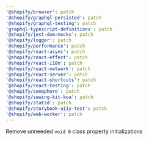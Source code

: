 ```yaml
---
'@shopify/browser': patch
'@shopify/graphql-persisted': patch
'@shopify/graphql-testing': patch
'graphql-typescript-definitions': patch
'@shopify/jest-dom-mocks': patch
'@shopify/logger': patch
'@shopify/performance': patch
'@shopify/react-async': patch
'@shopify/react-effect': patch
'@shopify/react-i18n': patch
'@shopify/react-network': patch
'@shopify/react-server': patch
'@shopify/react-shortcuts': patch
'@shopify/react-testing': patch
'@shopify/semaphore': patch
'@shopify/sewing-kit-koa': patch
'@shopify/statsd': patch
'@shopify/storybook-a11y-test': patch
'@shopify/web-worker': patch
---
```


Remove unneeded `void 0` class property initializations
